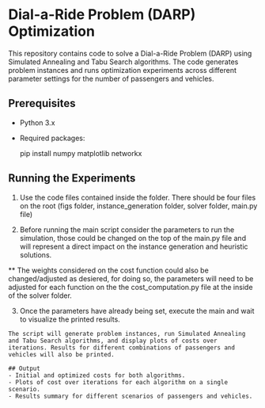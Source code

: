 # Dial-a-Ride Problem (DARP) Optimization

This repository contains code to solve a Dial-a-Ride Problem (DARP) using Simulated Annealing and Tabu Search algorithms. The code generates problem instances and runs optimization experiments across different parameter settings for the number of passengers and vehicles.

## Prerequisites

- Python 3.x
- Required packages:

  pip install numpy matplotlib networkx

## Running the Experiments

1. Use the code files contained inside the folder. There should be four files on the root (figs folder, instance_generation folder, solver folder, main.py file)

2. Before running the main script consider the parameters to run the simulation, those could be changed on the top of the main.py file and will represent a direct impact on the instance generation and heuristic solutions. 

** The weights considered on the cost function could also be changed/adjusted as desiered, for doing so, the parameters will need to be adjusted for each function on the the cost_computation.py file at the inside of the solver folder. 

3. Once the parameters have already being set, execute the main and wait to visualize the printed results. 
```
The script will generate problem instances, run Simulated Annealing and Tabu Search algorithms, and display plots of costs over iterations. Results for different combinations of passengers and vehicles will also be printed.

## Output
- Initial and optimized costs for both algorithms.
- Plots of cost over iterations for each algorithm on a single scenario.
- Results summary for different scenarios of passengers and vehicles.
